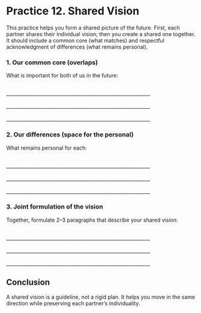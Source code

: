 # Practice 12. Shared Vision

This practice helps you form a shared picture of the future. First, each partner shares their individual vision; then you create a shared one together. It should include a common core (what matches) and respectful acknowledgment of differences (what remains personal).

### 1. Our common core (overlaps)

What is important for both of us in the future:

<br/>
____________________________________________________________
<br/><br/>
____________________________________________________________
<br/><br/>
____________________________________________________________

### 2. Our differences (space for the personal)

What remains personal for each:

<br/>
____________________________________________________________
<br/><br/>
____________________________________________________________
<br/><br/>
____________________________________________________________

### 3. Joint formulation of the vision

Together, formulate 2–3 paragraphs that describe your shared vision:

<br/>
____________________________________________________________
<br/><br/>
____________________________________________________________
<br/><br/>
____________________________________________________________

## Conclusion

A shared vision is a guideline, not a rigid plan. It helps you move in the same direction while preserving each partner’s individuality.

